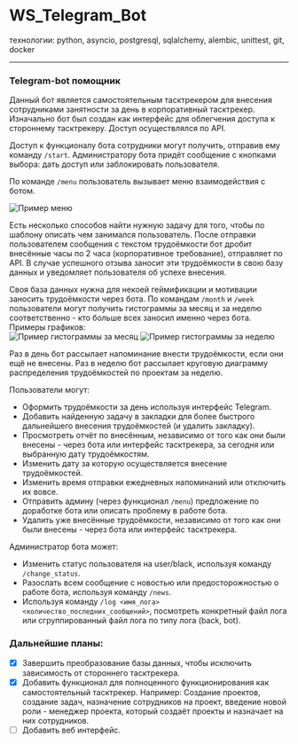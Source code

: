 # WS_Telegram_Bot

технологии: python, asyncio, postgresql, sqlalchemy, alembic, unittest, git, docker
____
### Telegram-bot помощник

Данный бот является самостоятельным тасктрекером для внесения сотрудниками занятности за день в корпоративный тасктрекер. 
Изначально бот был создан как интерфейс для облегчения доступа к стороннему тасктрекеру. Доступ осуществлялся по API.


Доступ к функционалу бота сотрудники могут получить, отправив ему команду `/start`.
Администратору бота придёт сообщение с кнопками выбора: дать доступ или заблокировать пользователя.

По команде `/menu` пользователь вызывает меню взаимодействия с ботом.

![Пример меню](https://cdn.discordapp.com/attachments/712380908388483133/935585157082140672/unknown.png "меню")

Есть несколько способов найти нужную задачу для того, чтобы по шаблону описать чем занимался пользователь.
После отправки пользователем сообщения с текстом трудоёмкости бот дробит внесённые часы по 2 часа (корпоративное требование), 
отправляет по API. В случае успешного отзыва заносит эти трудоёмкости в свою базу данных и уведомляет пользователя об успехе внесения.

Своя база данных нужна для некоей геймификации и мотивации заносить трудоёмкости через бота. 
По командам `/month` и `/week` пользователи могут получить гистограммы за месяц и за неделю соответственно - кто больше всех заносил именно через бота.    
Примеры графиков:    
![Пример гистограммы за месяц](https://cdn.discordapp.com/attachments/712380908388483133/935587819479506954/unknown.png "month")
![Пример гистограммы за неделю](https://cdn.discordapp.com/attachments/712380908388483133/935588238180098178/unknown.png "week")

Раз в день бот рассылает напоминание внести трудоёмкости, если они ещё не внесены.
Раз в неделю бот рассылает круговую диаграмму распределения трудоёмкостей по проектам за неделю.

Пользователи могут:
- Оформить трудоёмкости за день используя интерфейс Telegram.
- Добавить найденную задачу в закладки для более быстрого дальнейшего внесения трудоёмкостей (и удалить закладку).
- Просмотреть отчёт по внесённым, независимо от того как они были внесены - через бота или интерфейс тасктрекера, за сегодня или выбранную дату трудоёмкостям.
- Изменить дату за которую осуществляется внесение трудоёмкостей.
- Изменить время отправки ежедневных напоминаний или отключить их вовсе.
- Отправить админу (через функционал `/menu`) предложение по доработке бота или описать проблему в работе бота.
- Удалить уже внесённые трудоёмкости, независимо от того как они были внесены - через бота или интерфейс тасктрекера.

Администратор бота может:
- Изменить статус пользователя на user/black, используя команду `/change_status`.
- Разослать всем сообщение с новостью или предосторожностью о работе бота, используя команду `/news`.
- Используя команду `/log <имя_лога> <количество_последних_сообщений>`, посмотреть конкретный файл лога или сгруппированный файл лога по типу лога (back, bot).


### Дальнейшие планы:
- [x] Завершить преобразование базы данных, чтобы исключить зависимость от стороннего тасктрекера.
- [x] Добавить функционал для полноценного функционирования как самостоятельный тасктрекер. Например: Создание проектов, создание задач, назначение сотрудников на проект, введение новой роли - менеджер проекта, который создаёт проекты и назначает на них сотрудников.
- [ ] Добавить веб интерфейс.
